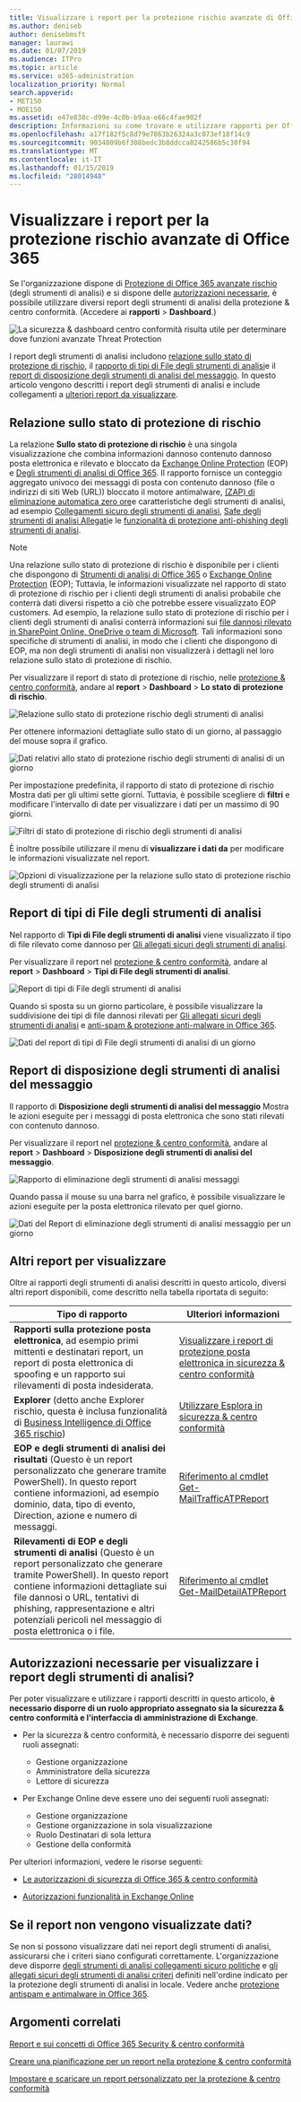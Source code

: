```yaml
---
title: Visualizzare i report per la protezione rischio avanzate di Office 365
ms.author: deniseb
author: denisebmsft
manager: laurawi
ms.date: 01/07/2019
ms.audience: ITPro
ms.topic: article
ms.service: o365-administration
localization_priority: Normal
search.appverid:
- MET150
- MOE150
ms.assetid: e47e838c-d99e-4c0b-b9aa-e66c4fae902f
description: Informazioni su come trovare e utilizzare rapporti per Office 365 avanzate protezione da minacce per la protezione &amp; centro conformità.
ms.openlocfilehash: a17f182f5c8d79e7863b26324a3c073ef18f14c9
ms.sourcegitcommit: 9034809b6f308bedc3b8ddcca8242586b5c30f94
ms.translationtype: MT
ms.contentlocale: it-IT
ms.lasthandoff: 01/15/2019
ms.locfileid: "28014948"
---
```

# <a name="view-reports-for-office-365-advanced-threat-protection"></a>Visualizzare i report per la protezione rischio avanzate di Office 365

Se l'organizzazione dispone di [Protezione di Office 365 avanzate rischio](office-365-atp.md) (degli strumenti di analisi) e si dispone delle [autorizzazioni necessarie](#what-permissions-are-needed-to-view-these-reports), è possibile utilizzare diversi report degli strumenti di analisi della protezione &amp; centro conformità. (Accedere ai **rapporti** \> **Dashboard**.)
  
![La sicurezza &amp; dashboard centro conformità risulta utile per determinare dove funzioni avanzate Threat Protection](media/6b213d34-adbb-44af-8549-be9a7e2db087.png)
  
I report degli strumenti di analisi includono [relazione sullo stato di protezione di rischio](#threat-protection-status-report), il [rapporto di tipi di File degli strumenti di analisi](#atp-file-types-report)e il [report di disposizione degli strumenti di analisi del messaggio](#atp-message-disposition-report). In questo articolo vengono descritti i report degli strumenti di analisi e include collegamenti a [ulteriori report da visualizzare](#additional-reports-to-view).
  
## <a name="threat-protection-status-report"></a>Relazione sullo stato di protezione di rischio

La relazione **Sullo stato di protezione di rischio** è una singola visualizzazione che combina informazioni dannoso contenuto dannoso posta elettronica e rilevato e bloccato da [Exchange Online Protection](eop/exchange-online-protection-overview.md) (EOP) e [Degli strumenti di analisi di Office 365](office-365-atp.md). Il rapporto fornisce un conteggio aggregato univoco dei messaggi di posta con contenuto dannoso (file o indirizzi di siti Web (URL)) bloccato il motore antimalware, [(ZAP) di eliminazione automatica zero ore](zero-hour-auto-purge.md)e caratteristiche degli strumenti di analisi, ad esempio [Collegamenti sicuro degli strumenti di analisi](atp-safe-links.md), [Safe degli strumenti di analisi Allegati](atp-safe-attachments.md)e le [funzionalità di protezione anti-phishing degli strumenti di analisi](atp-anti-phishing.md).

> [!NOTE]
> Una relazione sullo stato di protezione di rischio è disponibile per i clienti che dispongono di [Strumenti di analisi di Office 365](office-365-atp.md) o [Exchange Online Protection](eop/exchange-online-protection-eop.md) (EOP); Tuttavia, le informazioni visualizzate nel rapporto di stato di protezione di rischio per i clienti degli strumenti di analisi probabile che conterrà dati diversi rispetto a ciò che potrebbe essere visualizzato EOP customers. Ad esempio, la relazione sullo stato di protezione di rischio per i clienti degli strumenti di analisi conterrà informazioni sui [file dannosi rilevato in SharePoint Online, OneDrive o team di Microsoft](atp-for-spo-odb-and-teams.md). Tali informazioni sono specifiche di strumenti di analisi, in modo che i clienti che dispongono di EOP, ma non degli strumenti di analisi non visualizzerà i dettagli nel loro relazione sullo stato di protezione di rischio.
  
Per visualizzare il report di stato di protezione di rischio, nelle [protezione &amp; centro conformità](https://protection.office.com), andare al **report** \> **Dashboard** \> **Lo stato di protezione di rischio**.
  
![Relazione sullo stato di protezione rischio degli strumenti di analisi](media/6bdd41eb-62e0-423b-9fd4-d1d5baf0cbd5.png)
  
Per ottenere informazioni dettagliate sullo stato di un giorno, al passaggio del mouse sopra il grafico.
  
![Dati relativi allo stato di protezione rischio degli strumenti di analisi di un giorno](media/d5c2c6ad-c002-4985-a032-c866e46fdea8.png)
  
Per impostazione predefinita, il rapporto di stato di protezione di rischio Mostra dati per gli ultimi sette giorni. Tuttavia, è possibile scegliere di **filtri** e modificare l'intervallo di date per visualizzare i dati per un massimo di 90 giorni. 
  
![Filtri di stato di protezione di rischio degli strumenti di analisi](media/4f703369-642b-402b-9758-b9c828283410.png)
  
È inoltre possibile utilizzare il menu di **visualizzare i dati da** per modificare le informazioni visualizzate nel report. 
  
![Opzioni di visualizzazione per la relazione sullo stato di protezione rischio degli strumenti di analisi](media/4959bf8c-d192-4542-b00b-184e101e7513.png)
  
## <a name="atp-file-types-report"></a>Report di tipi di File degli strumenti di analisi

Nel rapporto di **Tipi di File degli strumenti di analisi** viene visualizzato il tipo di file rilevato come dannoso per [Gli allegati sicuri degli strumenti di analisi](atp-safe-attachments.md).
  
Per visualizzare il report nel [protezione &amp; centro conformità](https://protection.office.com), andare al **report** \> **Dashboard** \> **Tipi di File degli strumenti di analisi**.
  
![Report di tipi di File degli strumenti di analisi](media/6e3f5d33-79aa-4b2d-938c-6ef135d9e54c.png)
  
Quando si sposta su un giorno particolare, è possibile visualizzare la suddivisione dei tipi di file dannosi rilevati per [Gli allegati sicuri degli strumenti di analisi](atp-safe-attachments.md) e [anti-spam &amp; protezione anti-malware in Office 365](anti-spam-and-anti-malware-protection.md).
  
![Dati del report di tipi di File degli strumenti di analisi di un giorno](media/10d18428-699a-41d2-a73e-be3a8214ada1.png)
  
## <a name="atp-message-disposition-report"></a>Report di disposizione degli strumenti di analisi del messaggio

Il rapporto di **Disposizione degli strumenti di analisi del messaggio** Mostra le azioni eseguite per i messaggi di posta elettronica che sono stati rilevati con contenuto dannoso. 
  
Per visualizzare il report nel [protezione &amp; centro conformità](https://protection.office.com), andare al **report** \> **Dashboard** \> **Disposizione degli strumenti di analisi del messaggio**.
  
![Rapporto di eliminazione degli strumenti di analisi messaggi](media/b0ff65c4-53d3-496d-bafa-8937a5eb69e5.png)
  
Quando passa il mouse su una barra nel grafico, è possibile visualizzare le azioni eseguite per la posta elettronica rilevato per quel giorno.
  
![Dati del Report di eliminazione degli strumenti di analisi messaggio per un giorno](media/68d2beb8-4b30-48c4-8ba6-5e8ab88ae456.png)
  
## <a name="additional-reports-to-view"></a>Altri report per visualizzare

Oltre ai rapporti degli strumenti di analisi descritti in questo articolo, diversi altri report disponibili, come descritto nella tabella riportata di seguito:


|Tipo di rapporto  |Ulteriori informazioni  |
|---------|---------|
|**Rapporti sulla protezione posta elettronica**, ad esempio primi mittenti e destinatari report, un report di posta elettronica di spoofing e un rapporto sui rilevamenti di posta indesiderata. | [Visualizzare i report di protezione posta elettronica in sicurezza &amp; centro conformità](view-email-security-reports.md)        |
|**Explorer** (detto anche Explorer rischio, questa è inclusa funzionalità di [Business Intelligence di Office 365 rischio](office-365-ti.md))     | [Utilizzare Esplora in sicurezza &amp; centro conformità](use-explorer-in-security-and-compliance.md)        |
|**EOP e degli strumenti di analisi dei risultati** (Questo è un report personalizzato che generare tramite PowerShell). In questo report contiene informazioni, ad esempio dominio, data, tipo di evento, Direction, azione e numero di messaggi.  | [Riferimento al cmdlet Get-MailTrafficATPReport](https://docs.microsoft.com/powershell/module/exchange/advanced-threat-protection/get-mailtrafficatpreport?view=exchange-ps) |
|**Rilevamenti di EOP e degli strumenti di analisi** (Questo è un report personalizzato che generare tramite PowerShell). In questo report contiene informazioni dettagliate sui file dannosi o URL, tentativi di phishing, rappresentazione e altri potenziali pericoli nel messaggio di posta elettronica o i file.   | [Riferimento al cmdlet Get-MailDetailATPReport](https://docs.microsoft.com/powershell/module/exchange/advanced-threat-protection/get-maildetailatpreport?view=exchange-ps)        |

  
## <a name="what-permissions-are-needed-to-view-the-atp-reports"></a>Autorizzazioni necessarie per visualizzare i report degli strumenti di analisi?

Per poter visualizzare e utilizzare i rapporti descritti in questo articolo, **è necessario disporre di un ruolo appropriato assegnato sia la sicurezza &amp; centro conformità e l'interfaccia di amministrazione di Exchange**.

- Per la sicurezza &amp; centro conformità, è necessario disporre dei seguenti ruoli assegnati:
    - Gestione organizzazione
    - Amministratore della sicurezza
    - Lettore di sicurezza

- Per Exchange Online deve essere uno dei seguenti ruoli assegnati:
    - Gestione organizzazione
    - Gestione organizzazione in sola visualizzazione
    - Ruolo Destinatari di sola lettura
    - Gestione della conformità

Per ulteriori informazioni, vedere le risorse seguenti:

- [Le autorizzazioni di sicurezza di Office 365 &amp; centro conformità](permissions-in-the-security-and-compliance-center.md)

- [Autorizzazioni funzionalità in Exchange Online](https://docs.microsoft.com/exchange/permissions-exo/feature-permissions)
   
## <a name="what-if-the-reports-arent-showing-data"></a>Se il report non vengono visualizzate dati?

Se non si possono visualizzare dati nei report degli strumenti di analisi, assicurarsi che i criteri siano configurati correttamente. L'organizzazione deve disporre [degli strumenti di analisi collegamenti sicuro politiche](set-up-atp-safe-links-policies.md) e [gli allegati sicuri degli strumenti di analisi criteri](set-up-atp-safe-attachments-policies.md) definiti nell'ordine indicato per la protezione degli strumenti di analisi in locale. Vedere anche [protezione antispam e antimalware in Office 365](anti-spam-and-anti-malware-protection.md).
  
## <a name="related-topics"></a>Argomenti correlati

[Report e sui concetti di Office 365 Security &amp; centro conformità](reports-and-insights-in-security-and-compliance.md)
  
[Creare una pianificazione per un report nella protezione &amp; centro conformità](create-a-schedule-for-a-report.md)
  
[Impostare e scaricare un report personalizzato per la protezione &amp; centro conformità](set-up-and-download-a-custom-report.md)
  

